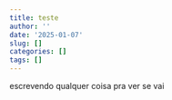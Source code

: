 ```yaml
---
title: teste
author: ''
date: '2025-01-07'
slug: []
categories: []
tags: []
---
```

escrevendo qualquer coisa pra ver se vai 
